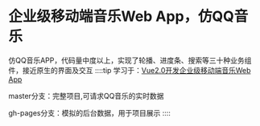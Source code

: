 # 企业级移动端音乐Web App，仿QQ音乐
仿QQ音乐APP，代码量中度以上，实现了轮播、进度条、搜索等三十种业务组件，接近原生的界面及交互
::::tip
学习于：[Vue2.0开发企业级移动端音乐Web App](https://coding.imooc.com/class/chapter/107.html#Anchor)

master分支：完整项目,可请求QQ音乐的实时数据

gh-pages分支：模拟的后台数据，用于项目展示
::::

